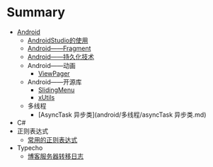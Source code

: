 # Summary

* [Android](android/adroid.md)
  * [AndroidStudio的使用](android/androidStudio的使用.md)
  * [Android——Fragment](android/android——Fragment.md)
  * [Android——持久化技术](android/android——持久化技术.md)
  * Android——动画
    * [ViewPager](android/android——动画/ViewPager.md)
  * Android——开源库
    * [SlidingMenu](android/android——开源库/SlidingMenu.md)
    * [xUtils](android/android——开源库/xUtils.md)
  * 多线程
    * [AsyncTask 异步类](android/多线程/asyncTask 异步类.md)
* C#
* 正则表达式
  * [常用的正则表达式](regex/常用的正则表达式.md)
* Typecho
  * [博客服务器转移日志](typecho/博客服务器转移日志.md)


